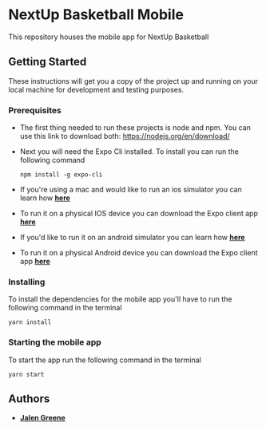 # NextUp Basketball Mobile

This repository houses the mobile app for NextUp Basketball

## Getting Started

These instructions will get you a copy of the project up and running on your local machine for development and testing purposes.

### Prerequisites

- The first thing needed to run these projects is node and npm. You can use this link to download both: https://nodejs.org/en/download/

- Next you will need the Expo Cli installed. To install you can run the following command
  ```
  npm install -g expo-cli
  ```
  
- If you're using a mac and would like to run an ios simulator you can learn how [**here**](https://docs.expo.io/versions/v36.0.0/workflow/ios-simulator/)
  
- To run it on a physical IOS device you can download the Expo client app [**here**](https://itunes.com/apps/exponent)

- If you'd like to run it on an android simulator you can learn how [**here**](https://docs.expo.io/versions/v36.0.0/workflow/android-studio-emulator/)

- To run it on a physical Android device you can download the Expo client app [**here**](https://play.google.com/store/apps/details?id=host.exp.exponent)

### Installing

To install the dependencies for the mobile app you'll have to run the following command in the terminal

```
yarn install
```

### Starting the mobile app 

To start the app run the following command in the terminal

```
yarn start
```

  ## Authors

* [**Jalen Greene**](https://github.com/terrell-greene)
